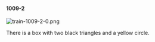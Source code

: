 #### 1009-2
![train-1009-2-0.png](https://github.com/lil-lab/nlvr/raw/master/nlvr/train/images/59/train-1009-2-0.png "train-1009-2-0.png")

There is a box with two black triangles and a yellow circle.